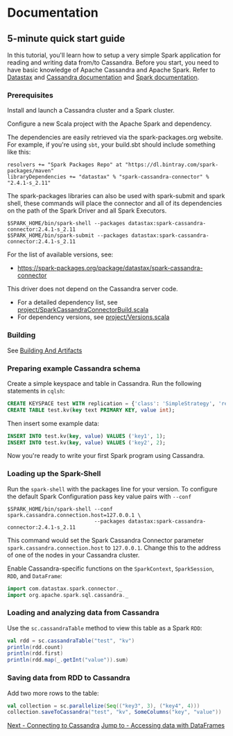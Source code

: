 # Documentation

## 5-minute quick start guide

In this tutorial, you'll learn how to setup a very simple Spark application for reading and writing data from/to Cassandra.
Before you start, you need to have basic knowledge of Apache Cassandra and Apache Spark.
Refer to [Datastax](https://docs.datastax.com/en/) and [Cassandra documentation](https://cassandra.apache.org/doc/latest/getting_started/index.html)
and [Spark documentation](https://spark.apache.org/docs/latest/). 

### Prerequisites

Install and launch a Cassandra cluster and a Spark cluster.   

Configure a new Scala project with the Apache Spark and dependency.

The dependencies are easily retrieved via the spark-packages.org website. For example, if you're using `sbt`, your build.sbt should include something like this:

    resolvers += "Spark Packages Repo" at "https://dl.bintray.com/spark-packages/maven"
    libraryDependencies += "datastax" % "spark-cassandra-connector" % "2.4.1-s_2.11"
 
The spark-packages libraries can also be used with spark-submit and spark shell, these
commands will place the connector and all of its dependencies on the path of the
Spark Driver and all Spark Executors.
   
    $SPARK_HOME/bin/spark-shell --packages datastax:spark-cassandra-connector:2.4.1-s_2.11
    $SPARK_HOME/bin/spark-submit --packages datastax:spark-cassandra-connector:2.4.1-s_2.11
   
For the list of available versions, see:
- https://spark-packages.org/package/datastax/spark-cassandra-connector
 
This driver does not depend on the Cassandra server code.

 - For a detailed dependency list, see [project/SparkCassandraConnectorBuild.scala](../project/SparkCassandraConnectorBuild.scala)
 - For dependency versions, see [project/Versions.scala](../project/Versions.scala)

### Building
See [Building And Artifacts](12_building_and_artifacts.md)

### Preparing example Cassandra schema
Create a simple keyspace and table in Cassandra. Run the following statements in `cqlsh`:

```sql
CREATE KEYSPACE test WITH replication = {'class': 'SimpleStrategy', 'replication_factor': 1 };
CREATE TABLE test.kv(key text PRIMARY KEY, value int);
```
      
Then insert some example data:

```sql
INSERT INTO test.kv(key, value) VALUES ('key1', 1);
INSERT INTO test.kv(key, value) VALUES ('key2', 2);
```
 
Now you're ready to write your first Spark program using Cassandra.

### Loading up the Spark-Shell

Run the `spark-shell` with the packages line for your version. To configure
the default Spark Configuration pass key value pairs with `--conf`

    $SPARK_HOME/bin/spark-shell --conf spark.cassandra.connection.host=127.0.0.1 \
                                --packages datastax:spark-cassandra-connector:2.4.1-s_2.11

This command would set the Spark Cassandra Connector parameter 
`spark.cassandra.connection.host` to `127.0.0.1`. Change this
to the address of one of the nodes in your Cassandra cluster.
 
Enable Cassandra-specific functions on the `SparkContext`, `SparkSession`, `RDD`, and `DataFrame`:

```scala
import com.datastax.spark.connector._
import org.apache.spark.sql.cassandra._
```

### Loading and analyzing data from Cassandra
Use the `sc.cassandraTable` method to view this table as a Spark `RDD`:

```scala
val rdd = sc.cassandraTable("test", "kv")
println(rdd.count)
println(rdd.first)
println(rdd.map(_.getInt("value")).sum)        
```

### Saving data from RDD to Cassandra  
Add two more rows to the table:

```scala
val collection = sc.parallelize(Seq(("key3", 3), ("key4", 4)))
collection.saveToCassandra("test", "kv", SomeColumns("key", "value"))       
```

[Next - Connecting to Cassandra](1_connecting.md)
[Jump to - Accessing data with DataFrames](14_data_frames.md)
